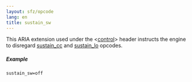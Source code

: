 ```yaml
---
layout: sfz/opcode
lang: en
title: sustain_sw
---
```

This ARIA extension used under the <[control](/headers/control)> header
instructs the engine to disregard [sustain_cc](sustain_cc) and
[sustain_lo](sustain_lo) opcodes.

##### Example

```
sustain_sw=off
```
